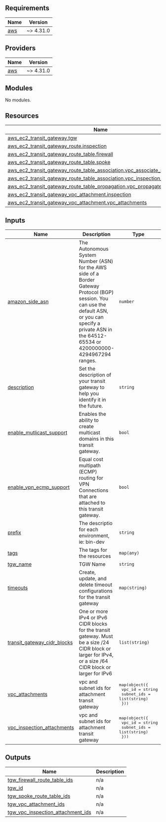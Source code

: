 <!-- BEGIN_TF_DOCS -->
## Requirements

| Name | Version |
|------|---------|
| <a name="requirement_aws"></a> [aws](#requirement\_aws) | ~> 4.31.0 |

## Providers

| Name | Version |
|------|---------|
| <a name="provider_aws"></a> [aws](#provider\_aws) | ~> 4.31.0 |

## Modules

No modules.

## Resources

| Name | Type |
|------|------|
| [aws_ec2_transit_gateway.tgw](https://registry.terraform.io/providers/hashicorp/aws/latest/docs/resources/ec2_transit_gateway) | resource |
| [aws_ec2_transit_gateway_route.inspection](https://registry.terraform.io/providers/hashicorp/aws/latest/docs/resources/ec2_transit_gateway_route) | resource |
| [aws_ec2_transit_gateway_route_table.firewall](https://registry.terraform.io/providers/hashicorp/aws/latest/docs/resources/ec2_transit_gateway_route_table) | resource |
| [aws_ec2_transit_gateway_route_table.spoke](https://registry.terraform.io/providers/hashicorp/aws/latest/docs/resources/ec2_transit_gateway_route_table) | resource |
| [aws_ec2_transit_gateway_route_table_association.vpc_associate_spoke_rtb](https://registry.terraform.io/providers/hashicorp/aws/latest/docs/resources/ec2_transit_gateway_route_table_association) | resource |
| [aws_ec2_transit_gateway_route_table_association.vpc_inspection_associate_rtb](https://registry.terraform.io/providers/hashicorp/aws/latest/docs/resources/ec2_transit_gateway_route_table_association) | resource |
| [aws_ec2_transit_gateway_route_table_propagation.vpc_propagate_firewall_rbt](https://registry.terraform.io/providers/hashicorp/aws/latest/docs/resources/ec2_transit_gateway_route_table_propagation) | resource |
| [aws_ec2_transit_gateway_vpc_attachment.inspection](https://registry.terraform.io/providers/hashicorp/aws/latest/docs/resources/ec2_transit_gateway_vpc_attachment) | resource |
| [aws_ec2_transit_gateway_vpc_attachment.vpc_attachments](https://registry.terraform.io/providers/hashicorp/aws/latest/docs/resources/ec2_transit_gateway_vpc_attachment) | resource |

## Inputs

| Name | Description | Type | Default | Required |
|------|-------------|------|---------|:--------:|
| <a name="input_amazon_side_asn"></a> [amazon\_side\_asn](#input\_amazon\_side\_asn) | The Autonomous System Number (ASN) for the AWS side of a Border Gateway Protocol (BGP) session. You can use the default ASN, or you can specify a private ASN in the 64512-65534 or 4200000000-4294967294 ranges. | `number` | `64512` | no |
| <a name="input_description"></a> [description](#input\_description) | Set the description of your transit gateway to help you identify it in the future. | `string` | `""` | no |
| <a name="input_enable_mutlicast_support"></a> [enable\_mutlicast\_support](#input\_enable\_mutlicast\_support) | Enables the ability to create multicast domains in this transit gateway. | `bool` | `false` | no |
| <a name="input_enable_vpn_ecmp_support"></a> [enable\_vpn\_ecmp\_support](#input\_enable\_vpn\_ecmp\_support) | Equal cost multipath (ECMP) routing for VPN Connections that are attached to this transit gateway. | `bool` | `true` | no |
| <a name="input_prefix"></a> [prefix](#input\_prefix) | The descriptio for each environment, ie: bin-dev | `string` | n/a | yes |
| <a name="input_tags"></a> [tags](#input\_tags) | The tags for the resources | `map(any)` | `{}` | no |
| <a name="input_tgw_name"></a> [tgw\_name](#input\_tgw\_name) | TGW Name | `string` | n/a | yes |
| <a name="input_timeouts"></a> [timeouts](#input\_timeouts) | Create, update, and delete timeout configurations for the transit gateway | `map(string)` | `{}` | no |
| <a name="input_transit_gateway_cidr_blocks"></a> [transit\_gateway\_cidr\_blocks](#input\_transit\_gateway\_cidr\_blocks) | One or more IPv4 or IPv6 CIDR blocks for the transit gateway. Must be a size /24 CIDR block or larger for IPv4, or a size /64 CIDR block or larger for IPv6 | `list(string)` | `[]` | no |
| <a name="input_vpc_attachments"></a> [vpc\_attachments](#input\_vpc\_attachments) | vpc and subnet ids for attachment transit gateway | <pre>map(object({<br>    vpc_id     = string<br>    subnet_ids = list(string)<br>  }))</pre> | n/a | yes |
| <a name="input_vpc_inspection_attachments"></a> [vpc\_inspection\_attachments](#input\_vpc\_inspection\_attachments) | vpc and subnet ids for attachment transit gateway | <pre>map(object({<br>    vpc_id     = string<br>    subnet_ids = list(string)<br>  }))</pre> | n/a | yes |

## Outputs

| Name | Description |
|------|-------------|
| <a name="output_tgw_firewall_route_table_ids"></a> [tgw\_firewall\_route\_table\_ids](#output\_tgw\_firewall\_route\_table\_ids) | n/a |
| <a name="output_tgw_id"></a> [tgw\_id](#output\_tgw\_id) | n/a |
| <a name="output_tgw_spoke_route_table_ids"></a> [tgw\_spoke\_route\_table\_ids](#output\_tgw\_spoke\_route\_table\_ids) | n/a |
| <a name="output_tgw_vpc_attachment_ids"></a> [tgw\_vpc\_attachment\_ids](#output\_tgw\_vpc\_attachment\_ids) | n/a |
| <a name="output_tgw_vpc_inspection_attachment_ids"></a> [tgw\_vpc\_inspection\_attachment\_ids](#output\_tgw\_vpc\_inspection\_attachment\_ids) | n/a |
<!-- END_TF_DOCS -->